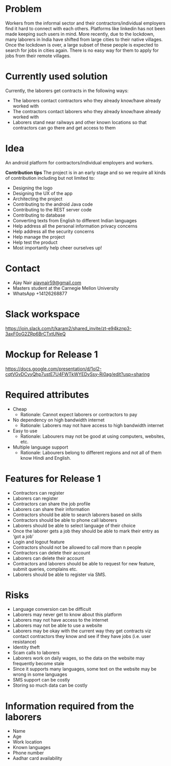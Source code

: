 # **Problem**
Workers from the informal sector and their contractors/individual employers find it hard to connect with each others. Platforms like linkedin has not been made keeping such users in mind. More recently, due to the lockdown, many laborers in India have shifted from large cities to their native villages. Once the lockdown is over, a large subset of these people is expected to search for jobs in cities again. There is no easy way for them to apply for jobs from their remote villages.

# **Currently used solution**
Currently, the laborers get contracts in the following ways:
- The laborers contact contractors who they already know/have already worked with
- The contractors contact laborers who they already know/have already worked with
- Laborers stand near railways and other known locations so that contractors can go there and get access to them

# **Idea**
An android platform for contractors/individual employers and workers. 

**Contribution tips**
The project is in an early stage and so we require all kinds of contribution including but not limited to:
- Designing the logo
- Designing the UX of the app
- Architecting the project
- Contributing to the android Java code
- Contributing to the REST server code
- Contributing to database
- Converting texts from English to different Indian languages
- Help address all the personal information privacy concerns
- Help address all the security concerns
- Help manage the project
- Help test the product
- Most importantly help cheer ourselves up!

# **Contact**
* Ajay Nair ajaynair59@gmail.com
* Masters student at the Carnegie Mellon University
* WhatsApp +14126268877

# **Slack workspace**
https://join.slack.com/t/karam2/shared_invite/zt-e94kznp3-3axF0oG2ZRp6BrCTxtUNeQ

# **Mockup for Release 1**
https://docs.google.com/presentation/d/1oI2-cqtVGvDCyyQhp7ustE7U4FWTkWYEDvSsy-Ri0ag/edit?usp=sharing

# **Required attributes**
* Cheap
  * Rationale: Cannot expect laborers or contractors to pay
* No dependency on high bandwidth internet
  * Rationale: Laborers may not have access to high bandwidth internet
* Easy to use
  * Rationale: Labourers may not be good at using computers, websites, etc.
* Multiple language support
  * Rationale: Labourers belong to different regions and not all of them know Hindi and English.

# **Features for Release 1**
* Contractors can register
* Laborers can register
* Contractors can share the job profile
* Laborers can share their information
* Contractors should be able to search laborers based on skills
* Contractors should be able to phone call laborers
* Laborers should be able to select language of their choice
* Once the laborer gets a job they should be able to mark their entry as ‘got a job’
* Login and logout feature
* Contractors should not be allowed to call more than n people
* Contractors can delete their account
* Laborers can delete their account
* Contractors and laborers should be able to request for new feature, submit queries, complains etc.
* Laborers should be able to register via SMS.

# **Risks**
* Language conversion can be difficult 
* Laborers may never get to know about this platform
* Laborers may not have access to the internet
* Laborers may not be able to use a website
* Laborers may be okay with the current way they get contracts viz contact contractors they know and see if they have jobs (i.e. user resistance)
* Identity theft
* Scam calls to laborers
* Laborers work on daily wages, so the data on the website may frequently become stale
* Since it supports many languages, some text on the website may be wrong in some languages
* SMS support can be costly
* Storing so much data can be costly

# **Information required from the laborers**
* Name
* Age
* Work location
* Known languages 
* Phone number
* Aadhar card availability
